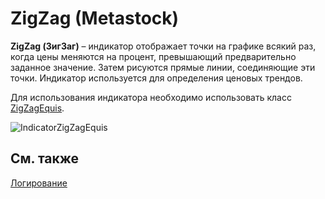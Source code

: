 # ZigZag (Metastock)

**ZigZag (ЗигЗаг)** – индикатор отображает точки на графике всякий раз, когда цены меняются на процент, превышающий предварительно заданное значение. Затем рисуются прямые линии, соединяющие эти точки. Индикатор используется для определения ценовых трендов. 

Для использования индикатора необходимо использовать класс [ZigZagEquis](../api/StockSharp.Algo.Indicators.ZigZagEquis.html). 

![IndicatorZigZagEquis](~/images/IndicatorZigZagEquis.png)

## См. также

[Логирование](Logging.md)
